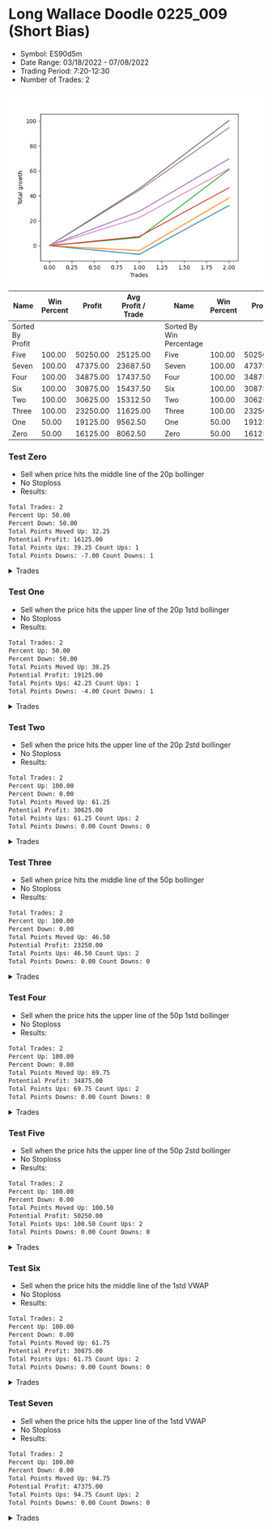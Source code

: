 # Long Wallace Doodle 0225_009 (Short Bias)
- Symbol: ES90d5m
- Date Range: 03/18/2022 - 07/08/2022
- Trading Period: 7:20-12:30
- Number of Trades: 2

![Plot](LongWallaceDoodle0225_009ES90d5m(ShortBias).png)

| Name | Win Percent | Profit | Avg Profit / Trade |     | Name | Win Percent | Profit | Avg Profit / Trade |
| ---- | ----------- | ------ | ------------------ | --- | ---- | ----------- | ------ | ------------------ |
| Sorted By <br> Profit | | | | | Sorted By <br> Win Percentage ||||
| Five | 100.00 | 50250.00 | 25125.00 |     | Five | 100.00 | 50250.00 | 25125.00 |
| Seven | 100.00 | 47375.00 | 23687.50 |     | Seven | 100.00 | 47375.00 | 23687.50 |
| Four | 100.00 | 34875.00 | 17437.50 |     | Four | 100.00 | 34875.00 | 17437.50 |
| Six | 100.00 | 30875.00 | 15437.50 |     | Six | 100.00 | 30875.00 | 15437.50 |
| Two | 100.00 | 30625.00 | 15312.50 |     | Two | 100.00 | 30625.00 | 15312.50 |
| Three | 100.00 | 23250.00 | 11625.00 |     | Three | 100.00 | 23250.00 | 11625.00 |
| One | 50.00 | 19125.00 | 9562.50 |     | One | 50.00 | 19125.00 | 9562.50 |
| Zero | 50.00 | 16125.00 | 8062.50 |     | Zero | 50.00 | 16125.00 | 8062.50 |

### Test Zero
* Sell when price hits the middle line of the 20p bollinger
* No Stoploss
* Results:
```
Total Trades: 2
Percent Up: 50.00
Percent Down: 50.00
Total Points Moved Up: 32.25
Potential Profit: 16125.00
Total Points Ups: 39.25 Count Ups: 1
Total Points Downs: -7.00 Count Downs: 1
```

<details><summary>Trades</summary>

<code>In: 2022-05-02 10:05:00		Out: 2022-05-02 11:53:40		Total Position Time: 108:40		Total Move Up: -7.00		Total to Date: -7.00</code> <br />
<code>In: 2022-06-15 11:35:00		Out: 2022-06-15 11:40:10		Total Position Time: 05:10		Total Move Up: 39.25		Total to Date: 32.25</code> <br />


</details>

### Test One
* Sell when the price hits the upper line of the 20p 1std bollinger
* No Stoploss
* Results:
```
Total Trades: 2
Percent Up: 50.00
Percent Down: 50.00
Total Points Moved Up: 38.25
Potential Profit: 19125.00
Total Points Ups: 42.25 Count Ups: 1
Total Points Downs: -4.00 Count Downs: 1
```

<details><summary>Trades</summary>

<code>In: 2022-05-02 10:05:00		Out: 2022-05-02 12:05:15		Total Position Time: 120:15		Total Move Up: -4.00		Total to Date: -4.00</code> <br />
<code>In: 2022-06-15 11:35:00		Out: 2022-06-15 11:40:30		Total Position Time: 05:30		Total Move Up: 42.25		Total to Date: 38.25</code> <br />


</details>

### Test Two
* Sell when the price hits the upper line of the 20p 2std bollinger
* No Stoploss
* Results:
```
Total Trades: 2
Percent Up: 100.00
Percent Down: 0.00
Total Points Moved Up: 61.25
Potential Profit: 30625.00
Total Points Ups: 61.25 Count Ups: 2
Total Points Downs: 0.00 Count Downs: 0
```

<details><summary>Trades</summary>

<code>In: 2022-05-02 10:05:00		Out: 2022-05-02 12:09:40		Total Position Time: 124:40		Total Move Up: 6.50		Total to Date: 6.50</code> <br />
<code>In: 2022-06-15 11:35:00		Out: 2022-06-15 11:41:00		Total Position Time: 06:00		Total Move Up: 54.75		Total to Date: 61.25</code> <br />


</details>

### Test Three
* Sell when price hits the middle line of the 50p bollinger
* No Stoploss
* Results:
```
Total Trades: 2
Percent Up: 100.00
Percent Down: 0.00
Total Points Moved Up: 46.50
Potential Profit: 23250.00
Total Points Ups: 46.50 Count Ups: 2
Total Points Downs: 0.00 Count Downs: 0
```

<details><summary>Trades</summary>

<code>In: 2022-05-02 10:05:00		Out: 2022-05-02 12:10:10		Total Position Time: 125:10		Total Move Up: 7.25		Total to Date: 7.25</code> <br />
<code>In: 2022-06-15 11:35:00		Out: 2022-06-15 11:40:10		Total Position Time: 05:10		Total Move Up: 39.25		Total to Date: 46.50</code> <br />


</details>

### Test Four
* Sell when the price hits the upper line of the 50p 1std bollinger
* No Stoploss
* Results:
```
Total Trades: 2
Percent Up: 100.00
Percent Down: 0.00
Total Points Moved Up: 69.75
Potential Profit: 34875.00
Total Points Ups: 69.75 Count Ups: 2
Total Points Downs: 0.00 Count Downs: 0
```

<details><summary>Trades</summary>

<code>In: 2022-05-02 10:05:00		Out: 2022-05-02 12:20:25		Total Position Time: 135:25		Total Move Up: 27.50		Total to Date: 27.50</code> <br />
<code>In: 2022-06-15 11:35:00		Out: 2022-06-15 11:40:30		Total Position Time: 05:30		Total Move Up: 42.25		Total to Date: 69.75</code> <br />


</details>

### Test Five
* Sell when the price hits the upper line of the 50p 2std bollinger
* No Stoploss
* Results:
```
Total Trades: 2
Percent Up: 100.00
Percent Down: 0.00
Total Points Moved Up: 100.50
Potential Profit: 50250.00
Total Points Ups: 100.50 Count Ups: 2
Total Points Downs: 0.00 Count Downs: 0
```

<details><summary>Trades</summary>

<code>In: 2022-05-02 10:05:00		Out: 2022-05-02 12:30:30		Total Position Time: 145:30		Total Move Up: 45.75		Total to Date: 45.75</code> <br />
<code>In: 2022-06-15 11:35:00		Out: 2022-06-15 11:41:00		Total Position Time: 06:00		Total Move Up: 54.75		Total to Date: 100.50</code> <br />


</details>

### Test Six
* Sell when the price hits the middle line of the 1std VWAP
* No Stoploss
* Results:
```
Total Trades: 2
Percent Up: 100.00
Percent Down: 0.00
Total Points Moved Up: 61.75
Potential Profit: 30875.00
Total Points Ups: 61.75 Count Ups: 2
Total Points Downs: 0.00 Count Downs: 0
```

<details><summary>Trades</summary>

<code>In: 2022-05-02 10:05:00		Out: 2022-05-02 12:16:15		Total Position Time: 131:15		Total Move Up: 22.50		Total to Date: 22.50</code> <br />
<code>In: 2022-06-15 11:35:00		Out: 2022-06-15 11:40:10		Total Position Time: 05:10		Total Move Up: 39.25		Total to Date: 61.75</code> <br />


</details>

### Test Seven
* Sell when the price hits the upper line of the 1std VWAP
* No Stoploss
* Results:
```
Total Trades: 2
Percent Up: 100.00
Percent Down: 0.00
Total Points Moved Up: 94.75
Potential Profit: 47375.00
Total Points Ups: 94.75 Count Ups: 2
Total Points Downs: 0.00 Count Downs: 0
```

<details><summary>Trades</summary>

<code>In: 2022-05-02 10:05:00		Out: 2022-05-02 12:30:25		Total Position Time: 145:25		Total Move Up: 44.50		Total to Date: 44.50</code> <br />
<code>In: 2022-06-15 11:35:00		Out: 2022-06-15 11:40:55		Total Position Time: 05:55		Total Move Up: 50.25		Total to Date: 94.75</code> <br />


</details>